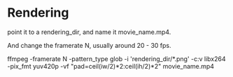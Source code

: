 # Rendering

point it to a rendering_dir, and name it movie_name.mp4. 

And change the framerate N, usually around 20 - 30 fps. 

ffmpeg -framerate N -pattern_type glob -i 'rendering_dir/*.png'   -c:v libx264 -pix_fmt yuv420p -vf "pad=ceil(iw/2)*2:ceil(ih/2)*2" movie_name.mp4